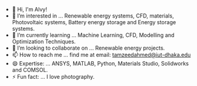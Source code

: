 - 👋 Hi, I'm Alvy!
- 👀 I’m interested in ... Renewable energy systems, CFD, materials, Photovoltaic systems, Battery energy storage and Energy storage systems. 
- 🌱 I’m currently learning ... Machine Learning, CFD, Modelling and Optimization Techniques. 
- 💞️ I’m looking to collaborate on ... Renewable energy projects.  
- 📫 How to reach me ... find me at email: tamzeedahmed@iut-dhaka.edu 
- 😄 Expertise: ... ANSYS, MATLAB, Python, Materials Studio, Solidworks and COMSOL.   
- ⚡ Fun fact: ... I love photography. 

<!---
AlvyAhmed/AlvyAhmed is a ✨ special ✨ repository because its `README.md` (this file) appears on your GitHub profile.
You can click the Preview link to take a look at your changes.
--->
